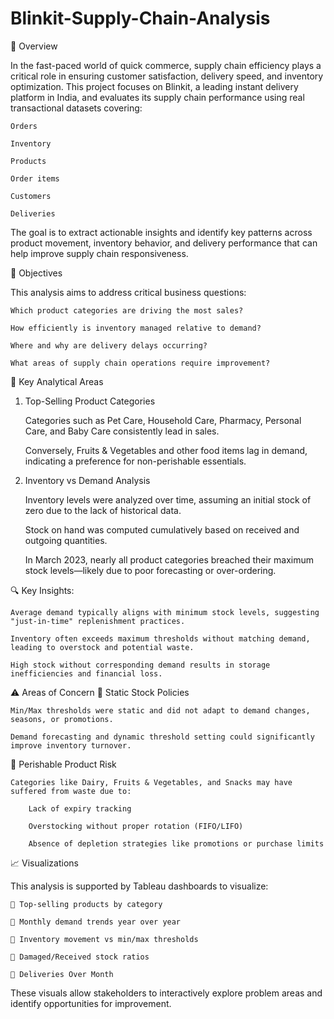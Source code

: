 # Blinkit-Supply-Chain-Analysis

📌 Overview

In the fast-paced world of quick commerce, supply chain efficiency plays a critical role in ensuring customer satisfaction, delivery speed, and inventory optimization. This project focuses on Blinkit, a leading instant delivery platform in India, and evaluates its supply chain performance using real transactional datasets covering:

    Orders

    Inventory

    Products

    Order items

    Customers

    Deliveries

The goal is to extract actionable insights and identify key patterns across product movement, inventory behavior, and delivery performance that can help improve supply chain responsiveness.

🎯 Objectives

This analysis aims to address critical business questions:

    Which product categories are driving the most sales?

    How efficiently is inventory managed relative to demand?

    Where and why are delivery delays occurring?

    What areas of supply chain operations require improvement?

🛒 Key Analytical Areas
1. Top-Selling Product Categories

    Categories such as Pet Care, Household Care, Pharmacy, Personal Care, and Baby Care consistently lead in sales.

    Conversely, Fruits & Vegetables and other food items lag in demand, indicating a preference for non-perishable essentials.

2. Inventory vs Demand Analysis

    Inventory levels were analyzed over time, assuming an initial stock of zero due to the lack of historical data.

    Stock on hand was computed cumulatively based on received and outgoing quantities.

    In March 2023, nearly all product categories breached their maximum stock levels—likely due to poor forecasting or over-ordering.

🔍 Key Insights:

    Average demand typically aligns with minimum stock levels, suggesting "just-in-time" replenishment practices.

    Inventory often exceeds maximum thresholds without matching demand, leading to overstock and potential waste.

    High stock without corresponding demand results in storage inefficiencies and financial loss.

⚠️ Areas of Concern
🔄 Static Stock Policies

    Min/Max thresholds were static and did not adapt to demand changes, seasons, or promotions.

    Demand forecasting and dynamic threshold setting could significantly improve inventory turnover.

🧃 Perishable Product Risk

    Categories like Dairy, Fruits & Vegetables, and Snacks may have suffered from waste due to:

        Lack of expiry tracking

        Overstocking without proper rotation (FIFO/LIFO)

        Absence of depletion strategies like promotions or purchase limits

📈 Visualizations

This analysis is supported by Tableau dashboards to visualize:

    🔹 Top-selling products by category

    🔹 Monthly demand trends year over year

    🔹 Inventory movement vs min/max thresholds

    🔹 Damaged/Received stock ratios

    🔹 Deliveries Over Month
    

These visuals allow stakeholders to interactively explore problem areas and identify opportunities for improvement.

